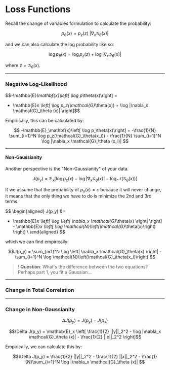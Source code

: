# Loss Functions


Recall the change of variables formulation to calculate the probability:

$$p_\theta(x) = p_z(z) \; |\nabla_x \mathcal{G}_\theta(x)|$$

and we can also calculate the log probability like so:

$$\log p_\theta(x) = \log p_z(z) + \log |\nabla_x \mathcal{G}_\theta(x)|$$

where $z=\mathcal{G}_\theta(x)$.

---

### Negative Log-Likelihood

$$-\mathbb{E}_\mathbf{x}\left[  \log p_\theta(x)\right] =
- \mathbb{E}_x \left[ \log p_z(\mathcal{G}_\theta(x)) + \log |\nabla_x \mathcal{G}_\theta (x)| \right]$$

Empirically, this can be calculated by:

$$
-\mathbb{E}_\mathbf{x}\left[  \log p_\theta(x)\right] =
-\frac{1}{N} \sum_{i=1}^N \log p_z(\mathcal{G}_\theta(x_i)) -
\frac{1}{N} \sum_{i=1}^N \log |\nabla_x \mathcal{G}_\theta (x_i)|
$$

---

#### Non-Gaussianity

Another perspective is the "Non-Gaussianity" of your data.

$$J(p_y) = \mathbb{E}_x \left[  \log p_x(x) - \log \left| \nabla_x \mathcal{G}_\theta(x)  \right| - \log \mathcal{N}\left(\mathcal{G}_\theta(x)\right)\right]
$$

If we assume that the probability of $p_x(x)=c$ because it will never change, it means that the only thing we have to do is minimize the 2nd and 3rd terms.

$$
\begin{aligned}
J(p_y) &=
- \mathbb{E}_x \left[  \log \left| \nabla_x \mathcal{G}_\theta(x)  \right| \right] -
\mathbb{E}_x \left[  \log \mathcal{N}\left(\mathcal{G}_\theta(x)\right) \right] \\
\end{aligned}
$$

which we can find empirically:

$$J(p_y) = 
\sum_{i=1}^N \log \left| \nabla_x \mathcal{G}_\theta(x)  \right| -
\sum_{i=1}^N \log \mathcal{N}\left(\mathcal{G}_\theta(x_i)\right)
$$

>! **Question**: What's the difference between the two equations? Perhaps part 1, you fit a Gaussian...

---

### Change in Total Correlation

---

### Change in Non-Gaussianity


$$\Delta J(p_y) = J(p_y) - J(p_x)$$

$$\Delta J(p_y) = \mathbb{E}_x \left[ \frac{1}{2} ||y||_2^2 - \log |\nabla_x \mathcal{G}_\theta (x)| - \frac{1}{2} ||x||_2^2 \right]$$

Empirically, we can calculate this by:

$$\Delta J(p_y) = \frac{1}{2} ||y||_2^2  - \frac{1}{2} ||x||_2^2 - \frac{1}{N}\sum_{i=1}^N 
\log |\nabla_x \mathcal{G}_\theta (x)|
$$